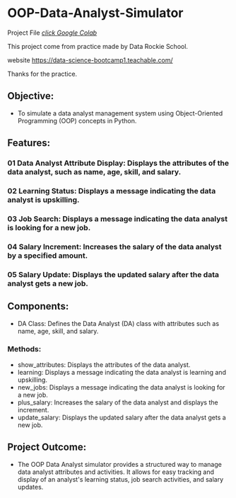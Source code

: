 
# OOP-Data-Analyst-Simulator

Project File [_click Google Colab_](https://colab.research.google.com/drive/139u3WvYXUr3kQbtvXfjArbGi_cT0Uvzp?usp=sharing)

This project come from practice made by Data Rockie School.

website https://data-science-bootcamp1.teachable.com/

Thanks for the practice.

## Objective:
- To simulate a data analyst management system using Object-Oriented Programming (OOP) concepts in Python.

## Features:
### 01 Data Analyst Attribute Display: Displays the attributes of the data analyst, such as name, age, skill, and salary.
### 02 Learning Status: Displays a message indicating the data analyst is upskilling.
### 03 Job Search: Displays a message indicating the data analyst is looking for a new job.
### 04 Salary Increment: Increases the salary of the data analyst by a specified amount.
### 05 Salary Update: Displays the updated salary after the data analyst gets a new job.

## Components:
- DA Class: Defines the Data Analyst (DA) class with attributes such as name, age, skill, and salary.

### Methods:
- show_attributes: Displays the attributes of the data analyst.
- learning: Displays a message indicating the data analyst is learning and upskilling.
- new_jobs: Displays a message indicating the data analyst is looking for a new job.
- plus_salary: Increases the salary of the data analyst and displays the increment.
- update_salary: Displays the updated salary after the data analyst gets a new job.

## Project Outcome:
- The OOP Data Analyst simulator provides a structured way to manage data analyst attributes and activities.
It allows for easy tracking and display of an analyst's learning status, job search activities, and salary updates.
